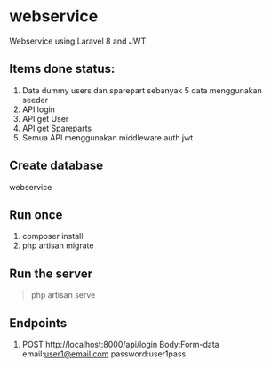 # webservice
Webservice using Laravel 8 and JWT

## Items done status:
1. Data dummy users dan sparepart sebanyak 5 data menggunakan seeder
2. API login
3. API get User
4. API get Spareparts
5. Semua API menggunakan middleware auth jwt

## Create database
webservice

## Run once
1. composer install
2. php artisan migrate

## Run the server
> php artisan serve

## Endpoints
1. POST http://localhost:8000/api/login
   Body:Form-data
   email:user1@email.com
   password:user1pass